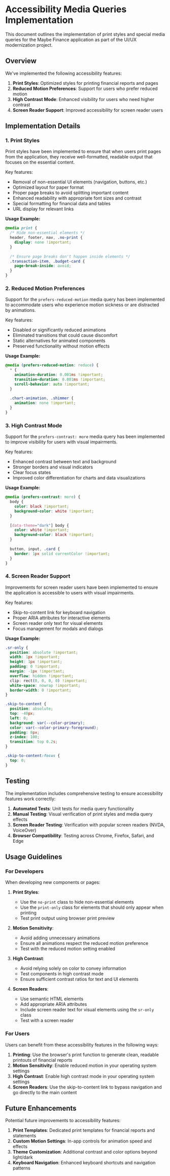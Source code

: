 # Accessibility Media Queries Implementation

This document outlines the implementation of print styles and special media queries for the Maybe Finance application as part of the UI/UX modernization project.

## Overview

We've implemented the following accessibility features:

1. **Print Styles**: Optimized styles for printing financial reports and pages
2. **Reduced Motion Preferences**: Support for users who prefer reduced motion
3. **High Contrast Mode**: Enhanced visibility for users who need higher contrast
4. **Screen Reader Support**: Improved accessibility for screen reader users

## Implementation Details

### 1. Print Styles

Print styles have been implemented to ensure that when users print pages from the application, they receive well-formatted, readable output that focuses on the essential content.

Key features:
- Removal of non-essential UI elements (navigation, buttons, etc.)
- Optimized layout for paper format
- Proper page breaks to avoid splitting important content
- Enhanced readability with appropriate font sizes and contrast
- Special formatting for financial data and tables
- URL display for relevant links

**Usage Example:**
```css
@media print {
  /* Hide non-essential elements */
  header, footer, nav, .no-print {
    display: none !important;
  }
  
  /* Ensure page breaks don't happen inside elements */
  .transaction-item, .budget-card {
    page-break-inside: avoid;
  }
}
```

### 2. Reduced Motion Preferences

Support for the `prefers-reduced-motion` media query has been implemented to accommodate users who experience motion sickness or are distracted by animations.

Key features:
- Disabled or significantly reduced animations
- Eliminated transitions that could cause discomfort
- Static alternatives for animated components
- Preserved functionality without motion effects

**Usage Example:**
```css
@media (prefers-reduced-motion: reduce) {
  * {
    animation-duration: 0.001ms !important;
    transition-duration: 0.001ms !important;
    scroll-behavior: auto !important;
  }
  
  .chart-animation, .shimmer {
    animation: none !important;
  }
}
```

### 3. High Contrast Mode

Support for the `prefers-contrast: more` media query has been implemented to improve visibility for users with visual impairments.

Key features:
- Enhanced contrast between text and background
- Stronger borders and visual indicators
- Clear focus states
- Improved color differentiation for charts and data visualizations

**Usage Example:**
```css
@media (prefers-contrast: more) {
  body {
    color: black !important;
    background-color: white !important;
  }
  
  [data-theme="dark"] body {
    color: white !important;
    background-color: black !important;
  }
  
  button, input, .card {
    border: 1px solid currentColor !important;
  }
}
```

### 4. Screen Reader Support

Improvements for screen reader users have been implemented to ensure the application is accessible to users with visual impairments.

Key features:
- Skip-to-content link for keyboard navigation
- Proper ARIA attributes for interactive elements
- Screen reader only text for visual elements
- Focus management for modals and dialogs

**Usage Example:**
```css
.sr-only {
  position: absolute !important;
  width: 1px !important;
  height: 1px !important;
  padding: 0 !important;
  margin: -1px !important;
  overflow: hidden !important;
  clip: rect(0, 0, 0, 0) !important;
  white-space: nowrap !important;
  border-width: 0 !important;
}

.skip-to-content {
  position: absolute;
  top: -40px;
  left: 0;
  background: var(--color-primary);
  color: var(--color-primary-foreground);
  padding: 8px;
  z-index: 100;
  transition: top 0.2s;
}

.skip-to-content:focus {
  top: 0;
}
```

## Testing

The implementation includes comprehensive testing to ensure accessibility features work correctly:

1. **Automated Tests**: Unit tests for media query functionality
2. **Manual Testing**: Visual verification of print styles and media query effects
3. **Screen Reader Testing**: Verification with popular screen readers (NVDA, VoiceOver)
4. **Browser Compatibility**: Testing across Chrome, Firefox, Safari, and Edge

## Usage Guidelines

### For Developers

When developing new components or pages:

1. **Print Styles**: 
   - Use the `no-print` class to hide non-essential elements
   - Use the `print-only` class for elements that should only appear when printing
   - Test print output using browser print preview

2. **Motion Sensitivity**:
   - Avoid adding unnecessary animations
   - Ensure all animations respect the reduced motion preference
   - Test with the reduced motion setting enabled

3. **High Contrast**:
   - Avoid relying solely on color to convey information
   - Test components in high contrast mode
   - Ensure sufficient contrast ratios for text and UI elements

4. **Screen Readers**:
   - Use semantic HTML elements
   - Add appropriate ARIA attributes
   - Include screen reader text for visual elements using the `sr-only` class
   - Test with a screen reader

### For Users

Users can benefit from these accessibility features in the following ways:

1. **Printing**: Use the browser's print function to generate clean, readable printouts of financial reports
2. **Motion Sensitivity**: Enable reduced motion in your operating system settings
3. **High Contrast**: Enable high contrast mode in your operating system settings
4. **Screen Readers**: Use the skip-to-content link to bypass navigation and go directly to the main content

## Future Enhancements

Potential future improvements to accessibility features:

1. **Print Templates**: Dedicated print templates for financial reports and statements
2. **Custom Motion Settings**: In-app controls for animation speed and effects
3. **Theme Customization**: Additional contrast and color options beyond light/dark
4. **Keyboard Navigation**: Enhanced keyboard shortcuts and navigation patterns